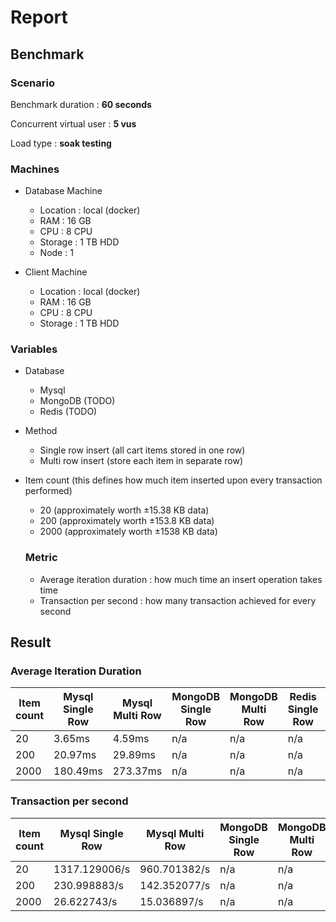 # Report

## Benchmark

### Scenario

Benchmark duration : **60 seconds**

Concurrent virtual user : **5 vus**

Load type : **soak testing**

### Machines

- Database Machine

  - Location : local (docker)
  - RAM : 16 GB
  - CPU : 8 CPU
  - Storage : 1 TB HDD
  - Node : 1

- Client Machine
  - Location : local (docker)
  - RAM : 16 GB
  - CPU : 8 CPU
  - Storage : 1 TB HDD

### Variables

- Database

  - Mysql
  - MongoDB (TODO)
  - Redis (TODO)

- Method

  - Single row insert (all cart items stored in one row)
  - Multi row insert (store each item in separate row)

- Item count (this defines how much item inserted upon every transaction performed)

  - 20 (approximately worth ±15.38 KB data)
  - 200 (approximately worth ±153.8 KB data)
  - 2000 (approximately worth ±1538 KB data)

  ### Metric

  - Average iteration duration : how much time an insert operation takes time
  - Transaction per second : how many transaction achieved for every second

## Result

### Average Iteration Duration

| Item count | Mysql Single Row | Mysql Multi Row | MongoDB Single Row | MongoDB Multi Row | Redis Single Row | Redis Multi Row |
| ---------- | ---------------- | --------------- | ------------------ | ----------------- | ---------------- | --------------- |
| 20         | 3.65ms           | 4.59ms          | n/a                | n/a               | n/a              | n/a             |
| 200        | 20.97ms          | 29.89ms         | n/a                | n/a               | n/a              | n/a             |
| 2000       | 180.49ms         | 273.37ms        | n/a                | n/a               | n/a              | n/a             |

### Transaction per second

| Item count | Mysql Single Row | Mysql Multi Row | MongoDB Single Row | MongoDB Multi Row | Redis Single Row | Redis Multi Row |
| ---------- | ---------------- | --------------- | ------------------ | ----------------- | ---------------- | --------------- |
| 20         | 1317.129006/s    | 960.701382/s    | n/a                | n/a               | n/a              | n/a             |
| 200        | 230.998883/s     | 142.352077/s    | n/a                | n/a               | n/a              | n/a             |
| 2000       | 26.622743/s      | 15.036897/s     | n/a                | n/a               | n/a              | n/a             |
